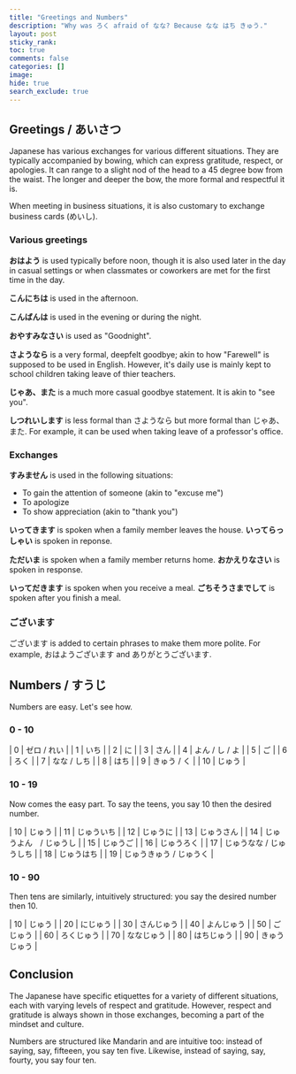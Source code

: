 ```yaml
---
title: "Greetings and Numbers"
description: "Why was ろく afraid of なな? Because なな はち きゅう."
layout: post
sticky_rank:
toc: true
comments: false
categories: []
image: 
hide: true
search_exclude: true
---
```


[//]: # (TODO: Replace image)
[//]: # (<img src="{{ site.baseurl }}/images/2022-08-18/thumbnail.jpg" width="1000">)

<style scoped>
table {
  font-size: 18px;
}
</style>

## Greetings / あいさつ

Japanese has various exchanges for various different situations. They are 
typically accompanied by bowing, which can express gratitude, respect, or 
apologies. It can range to a slight nod of the head to a 45 degree bow from 
the waist. The longer and deeper the bow, the more formal and respectful it is.

When meeting in business situations, it is also customary to exchange 
business cards (めいし).

### Various greetings

**おはよう** is used typically before noon, though it is also used later in the day 
in casual settings or when classmates or coworkers are met for the first 
time in the day.

**こんにちは** is used in the afternoon.

**こんばんは** is used in the evening or during the night.

**おやすみなさい** is used as "Goodnight".

**さようなら** is a very formal, deepfelt goodbye; akin to how "Farewell" is 
supposed to be used in English. However, it's daily use is mainly kept to 
school children taking leave of thier teachers.

**じゃあ、また** is a much more casual goodbye statement. It is akin to "see you".

**しつれいします** is less formal than さようなら but more formal than じゃあ、また. For 
example, it can be used when taking leave of a professor's office.

### Exchanges

**すみません** is used in the following situations:
* To gain the attention of someone (akin to "excuse me")
* To apologize
* To show appreciation (akin to "thank you")

**いってきます** is spoken when a family member leaves the house. **いってらっしゃい** is 
spoken in reponse.

**ただいま** is spoken when a family member returns home. **おかえりなさい** is spoken 
in response.

**いってだきます** is spoken when you receive a meal. **ごちそうさまでして** is spoken after 
you finish a meal.

### ございます

ございます is added to certain phrases to make them more polite. For example, 
おはようございます and ありがとうございます.

## Numbers / すうじ

Numbers are easy. Let's see how.

### 0 - 10

| 0 | ゼロ / れい |
| 1 | いち |
| 2 | に |
| 3 | さん |
| 4 | よん / し / よ |
| 5 | ご |
| 6 | ろく |
| 7 | なな / しち |
| 8 | はち |
| 9 | きゅう / く |
| 10 | じゅう |

### 10 - 19

Now comes the easy part. To say the teens, you say 10 then the desired number.

| 10 | じゅう |
| 11 | じゅういち |
| 12 | じゅうに |
| 13 | じゅうさん |
| 14 | じゅうよん　/ じゅうし |
| 15 | じゅうご |
| 16 | じゅうろく |
| 17 | じゅうなな / じゅうしち |
| 18 | じゅうはち |
| 19 | じゅうきゅう / じゅうく |

### 10 - 90

Then tens are similarly, intuitively structured: you say the desired number 
then 10.

| 10 | じゅう |
| 20 | にじゅう |
| 30 | さんじゅう |
| 40 | よんじゅう |
| 50 | ごじゅう |
| 60 | ろくじゅう |
| 70 | ななじゅう |
| 80 | はちじゅう |
| 90 | きゅうじゅう |

## Conclusion

The Japanese have specific etiquettes for a variety of different situations, 
each with varying levels of respect and gratitude. However, respect and 
gratitude is always shown in those exchanges, becoming a part of the mindset 
and culture.

Numbers are structured like Mandarin and are intuitive too: instead of
saying, say, fifteeen, you say ten five. Likewise, instead of saying, say,
fourty, you say four ten.